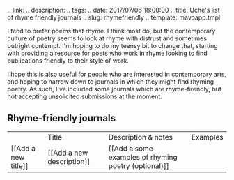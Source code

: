 .. link: 
.. description: 
.. tags: 
.. date: 2017/07/06 18:00:00
.. title: Uche's list of rhyme friendly journals
.. slug: rhymefriendly
.. template: mavoapp.tmpl

I tend to prefer poems that rhyme. I think most do, but the contemporary culture of poetry seems to look at rhyme with distrust and sometimes outright contempt. I'm hoping to do my teensy bit to change that, starting with providing a resource for poets who work in rhyme looking to find publications friendly to their style of work.

I hope this is also useful for people who are interested in contemporary arts, and hoping to narrow down to journals in which they might find rhyming poetry. As such, I've included some journals which are rhyme-firendly, but not accepting unsolicited submissions at the moment.

## Rhyme-friendly journals

<main mv-app="rhymefriendly" mv-storage="https://github.com/uogbuji/uche.ogbuji.net/files/mavodata/rhymefriendly.json" mv-plugins="tinymce">

<table>
	<th>
    <td>Title</td>
    <td>Description &amp; notes</td>
    <td>Examples</td>
  </th>
	<tr property="rfjournal" mv-multiple>
    <td property="title"><span mv-if="count(rfjournal) = 0">[[Add a new title]]</span></td>
    <td property="description" class="tinymce"><span mv-if="count(rfjournal) = 0">[[Add a new description]]</span></td>
    <td property="examples" class="tinymce"><span mv-if="count(rfjournal) = 0">[[Add a some examples of rhyming poetry (optional)]]</span></td>
  </tr>
</table>

</main>

